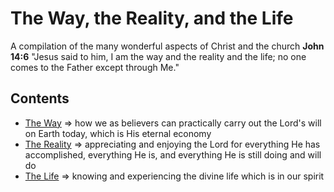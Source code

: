 # The Way, the Reality, and the Life
A compilation of the many wonderful aspects of Christ and the church
**John 14:6** "Jesus said to him, I am the way and the reality and the life; no one comes to the Father except through Me."



## Contents

 - [The Way]() => how we as believers can practically carry out the Lord's will on Earth today, which is His eternal economy
 - [The Reality]() => appreciating and enjoying the Lord for everything He has accomplished, everything He is, and everything He is still doing and will do
 - [The Life]() => knowing and experiencing the divine life which is in our spirit 
